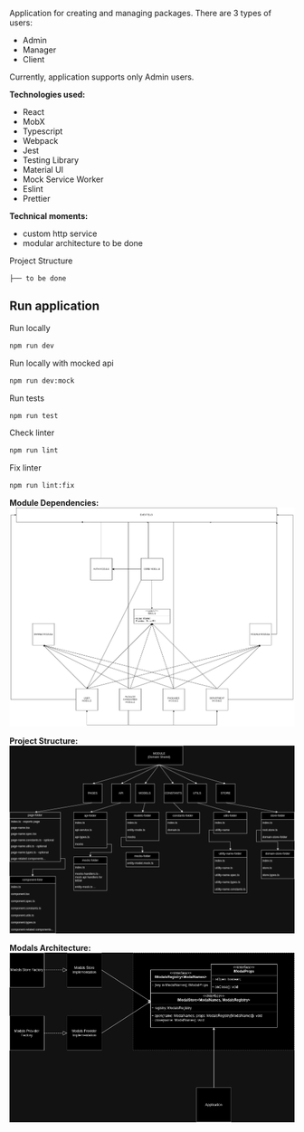 Application for creating and managing packages.
There are 3 types of users:
- Admin
- Manager
- Client

Currently, application supports only Admin users.

**Technologies used:**
- React
- MobX
- Typescript
- Webpack
- Jest
- Testing Library
- Material UI
- Mock Service Worker
- Eslint
- Prettier

**Technical moments:**
- custom http service
- modular architecture to be done

Project Structure
```
├── to be done
```

## Run application

Run locally
```bash 
npm run dev
```

Run locally with mocked api
```bash 
npm run dev:mock
```

Run tests
```bash 
npm run test
```

Check linter
```bash 
npm run lint
```

Fix linter 
```bash 
npm run lint:fix
```

**Module Dependencies:**
![Module Dependencies](docs/module-dependencies.drawio.png)

**Project Structure:**
![Project Structure](docs/modular-architecture-preview.drawio.png)

**Modals Architecture:**
![Modals Architecture](docs/modals-architecture-preview.drawio.png)

